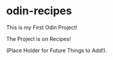 # odin-recipes

This is my First Odin Project!

The Project is on Recipes!

(Place Holder for Future Things to Add!).